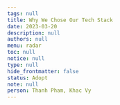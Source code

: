 ```yaml
---
tags: null
title: Why We Chose Our Tech Stack
date: 2023-03-20
description: null
authors: null
menu: radar
toc: null
notice: null
type: null
hide_frontmatter: false
status: Adopt
note: null
person: Thanh Pham, Khac Vy
---
```


